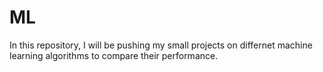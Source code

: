# ML
In this repository, I will be pushing my small projects on differnet machine learning algorithms to compare their performance.

